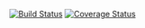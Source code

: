 [![Build Status](https://travis-ci.org/Feedback1613/Hosuguma.svg?branch=master)](https://travis-ci.org/Feedback1613/Hosuguma)
[![Coverage Status](https://coveralls.io/repos/seekerk/gtest/badge.svg?branch=master)](https://coveralls.io/github/seekerk/gtest?branch=master)
